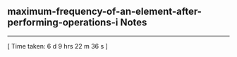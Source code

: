 <h2>maximum-frequency-of-an-element-after-performing-operations-i Notes</h2><hr>[ Time taken: 6 d 9 hrs 22 m 36 s ]